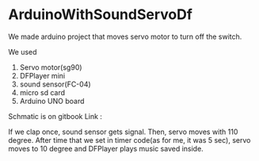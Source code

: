 # ArduinoWithSoundServoDf


We made arduino project that moves servo motor to turn off the switch.



We used 
  1. Servo motor(sg90)
  2. DFPlayer mini
  3. sound sensor(FC-04)
  4. micro sd card
  5. Arduino UNO board
  
  
Schmatic is on gitbook
Link :



If we clap once, sound sensor gets signal.
Then, servo moves with 110 degree.
After time that we set in timer code(as for me, it was 5 sec), servo moves to 10 degree and DFPlayer plays music saved inside.
